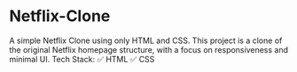 # Netflix-Clone
A simple Netflix  Clone using only HTML and CSS. This project is a clone of the original Netflix homepage structure, with a focus on responsiveness and minimal UI.   Tech Stack: ✅ HTML ✅ CSS
